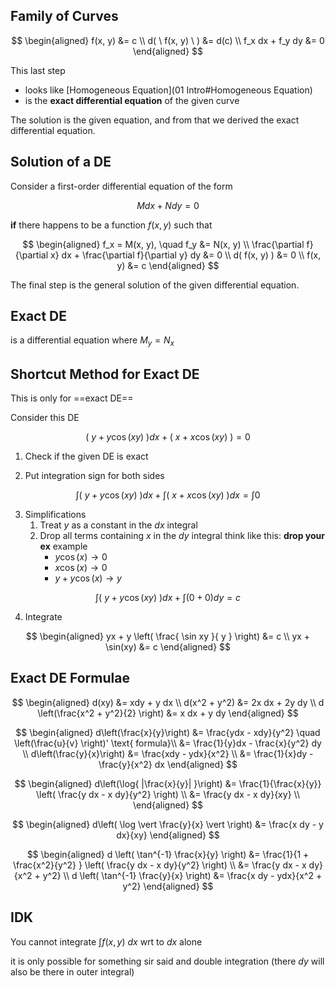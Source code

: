 ## Family of Curves

$$
\begin{aligned}
f(x, y) &= c \\
d( \ f(x, y) \ ) &= d(c) \\
f_x dx + f_y dy &= 0
\end{aligned}
$$

This last step

- looks like [Homogeneous Equation](01 Intro#Homogeneous Equation)
- is the **exact differential equation** of the given curve

The solution is the given equation, and from that we derived the exact differential equation.

## Solution of a DE

Consider a first-order differential equation of the form

$$
M dx + N dy = 0
$$

**if** there happens to be a function $f(x, y)$ such that

$$
\begin{aligned}
f_x = M(x, y),
\quad
f_y &= N(x, y) \\
\frac{\partial f}{\partial x} dx
+
\frac{\partial f}{\partial y} dy
&= 0 \\
d( f(x, y) ) &= 0 \\
f(x, y) &= c
\end{aligned}
$$

The final step is the general solution of the given differential equation.

## Exact DE

is a differential equation where $M_y = N_x$

## Shortcut Method for Exact DE

This is only for ==exact DE==

Consider this DE

$$
(\ y + y \cos(xy)  \ )dx + (\ x + x \cos(xy) \ ) = 0
$$

1. Check if the given DE is exact

2. Put integration sign for both sides
  
$$
\int (\ y + y \cos(xy)  \ )  dx + \int(\ x + x \cos(xy) \ )  dx = \int 0
$$
   
3. Simplifications
   1. Treat $y$ as a constant in the $dx$ integral
   2. Drop all terms containing $x$ in the $dy$ integral
      think like this: **drop your ex**
      example
      - $y \cos(x) \to 0$
      - $x \cos(x) \to 0$
      - $y + y \cos(x) \to y$
   
$$
\int (\  y + y \cos(xy) \ ) dx + \int (0 + 0) dy = c
$$
   
4. Integrate

$$ \begin{aligned} yx + y \left( \frac{ \sin xy }{ y } \right) &= c \\
yx + \sin(xy) &= c
\end{aligned} $$

## Exact DE Formulae

$$
\begin{aligned}
d(xy) &= xdy + y dx \\
d(x^2 + y^2) &= 2x dx + 2y dy \\
d \left(\frac{x^2 + y^2}{2} \right) &= x dx + y dy
\end{aligned}
$$

$$
\begin{aligned}
d\left(\frac{x}{y}\right) &= \frac{ydx - xdy}{y^2}
\quad \left(\frac{u}{v} \right)' \text{ formula}\\
&= \frac{1}{y}dx - \frac{x}{y^2} dy \\
d\left(\frac{y}{x}\right) &= \frac{xdy - ydx}{x^2} \\
&= \frac{1}{x}dy - \frac{y}{x^2} dx
\end{aligned}
$$

$$
\begin{aligned}
d\left(\log{ |\frac{x}{y}| }\right) &= \frac{1}{\frac{x}{y}} \left( \frac{y dx - x dy}{y^2} \right) \\
&= \frac{y dx - x dy}{xy} \\
\end{aligned}
$$

$$
\begin{aligned}
d\left( \log \vert  \frac{y}{x}  \vert \right) &= \frac{x dy - y dx}{xy}
\end{aligned}
$$

$$
\begin{aligned}
d \left( \tan^{-1} \frac{x}{y} \right) &=
\frac{1}{1 + \frac{x^2}{y^2} }
\left( \frac{y dx - x dy}{y^2} \right) \\
&= \frac{y dx - x dy}{x^2 + y^2} \\
d \left( \tan^{-1} \frac{y}{x} \right) &=
\frac{x dy - ydx}{x^2 + y^2}
\end{aligned}
$$

## IDK

You cannot integrate $\int f(x,y) \ dx$ wrt to $dx$ alone

it is only possible for something sir said and double integration (there $dy$ will also be there in outer integral)
